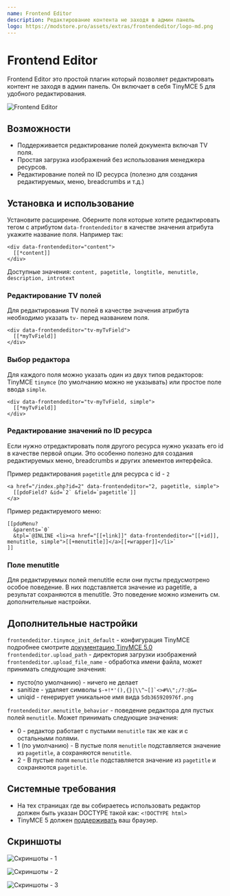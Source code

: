 ```yaml
---
name: Frontend Editor
description: Редактирование контента не заходя в админ панель
logo: https://modstore.pro/assets/extras/frontendeditor/logo-md.png
---
```

# Frontend Editor

Frontend Editor это простой плагин который позволяет редактировать контент не заходя в админ панель. Он включает в себя TinyMCE 5 для удобного редактирования.

![Frontend Editor](https://file.modx.pro/files/5/c/8/5c8ed6dafbae4a9e2d4457b19787f0f1.png)

## Возможности

- Поддерживается редактирование полей документа включая TV поля.
- Простая загрузка изображений без использования менеджера ресурсов.
- Редактирование полей по ID ресурса (полезно для создания редактируемых, меню, breadcrumbs и т.д.)

## Установка и использование

Установите расширение. Оберните поля которые хотите редактировать тегом с атрибутом `data-frontendeditor` в качестве значения атрибута укажите название поля. Например так:

```modx
<div data-frontendeditor="content">
  [[*content]]
</div>
```

Доступные значения: `content, pagetitle, longtitle, menutitle, description, introtext`

### Редактирование TV полей

Для редактирования TV полей в качестве значения атрибута необходимо указать  `tv-` перед названием поля.

```modx
<div data-frontendeditor="tv-myTvField">
  [[*myTvField]]
</div>
```

### Выбор редактора

Для каждого поля можно указать один из двух типов редакторов: TinyMCE `tinymce` (по умолчанию можно не указывать) или простое поле ввода `simple`.

```modx
<div data-frontendeditor="tv-myTvField, simple">
  [[*myTvField]]
</div>
```

### Редактирование значений по ID ресурса

Если нужно отредактировать поля другого ресурса нужно указать его id в качестве первой опции. Это особенно полезно для создания редактируемых меню, breadcrumbs и других элементов интерфейса.

Пример редактирования `pagetitle` для ресурса с id - `2`

```modx
<a href="/index.php?id=2" data-frontendeditor="2, pagetitle, simple">
  [[pdoField? &id=`2` &field=`pagetitle`]]
</a>
```

Пример редактируемого меню:

```modx
[[pdoMenu?
  &parents=`0`
  &tpl=`@INLINE <li><a href="[[+link]]" data-frontendeditor="[[+id]], menutitle, simple">[[+menutitle]]</a>[[+wrapper]]</li>`
]]
```

### Поле menutitle

Для редактируемых полей menutitle если они пусты предусмотрено особое поведение. В них подставляется значение из pagetitle, а результат сохраняются в menutitle. Это поведение можно изменить см. дополнительные настройки.

## Дополнительные настройки

`frontendeditor.tinymce_init_default` - конфигурация TinyMCE подробнее смотрите [документацию TinyMCE 5.0](https://www.tiny.cloud/docs/)
`frontendeditor.upload_path` - директория загрузки изображений
`frontendeditor.upload_file_name` - обработка имени файла, может принимать следующие значения:

- пусто(по умолчанию) - ничего не делает
- sanitize - удаляет символы  ```$-+!*'(),{}|\\^~[]`<>#%\";/?:@&=```
- uniqid - генерирует уникальное имя вида `5db365920976f.png`

`frontendeditor.menutitle_behavior` - поведение редактора для пустых полей `menutitle`. Может принимать следующие значения:

- 0 - редактор работает с пустыми `menutitle` так же как и с остальными полями.
- 1 (по умолчанию) - В пустые поля `menutitle` подставляется значение из `pagetitle`, а сохраняются `menutitle`.
- 2 - В пустые поля `menutitle` подставляется значение из `pagetitle` и сохраняются `pagetitle`.

## Системные требования

- На тех страницах где вы собираетесь использовать редактор должен быть указан DOCTYPE такой как: `<!DOCTYPE html>`
- TinyMCE 5 должен [поддерживать](https://www.tiny.cloud/docs/general-configuration-guide/system-requirements) ваш браузер.

## Cкриншоты

![Cкриншоты - 1](https://file.modx.pro/files/1/6/1/1617d1d329d68265515338e0d4b9bd08.png)

![Cкриншоты - 2](https://file.modx.pro/files/e/3/4/e3483249078e30ae051b9fd74f09dae5.png)

![Cкриншоты - 3](https://file.modx.pro/files/7/4/a/74a888cbb8f1635033b868120a366850.png)
